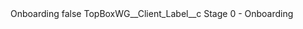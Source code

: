 <?xml version="1.0" encoding="UTF-8"?>
<CustomMetadata xmlns="http://soap.sforce.com/2006/04/metadata" xmlns:xsi="http://www.w3.org/2001/XMLSchema-instance" xmlns:xsd="http://www.w3.org/2001/XMLSchema">
    <label>Onboarding</label>
    <protected>false</protected>
    <values>
        <field>TopBoxWG__Client_Label__c</field>
        <value xsi:type="xsd:string">Stage 0 - Onboarding</value>
    </values>
</CustomMetadata>
